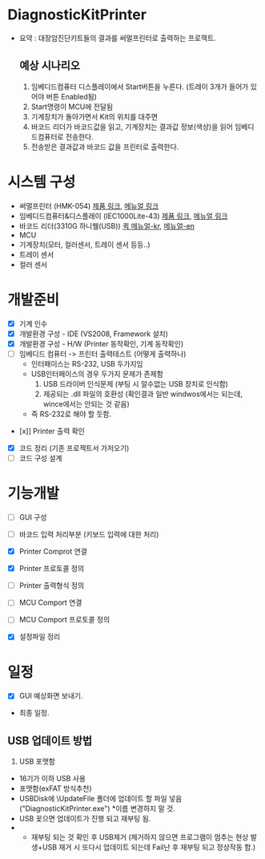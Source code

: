 # DiagnosticKitPrinter
 - 요약 : 대장암진단키트들의 결과를 써멀프린터로 출력하는 프로잭트.

   ## 예상 시나리오
   1. 임베디드컴퓨터 디스플레이에서 Start버튼을 누른다. (트레이 3개가 들어가 있어야 버튼 Enabled됨)
   2. Start명령이 MCU에 전달됨
   3. 기계장치가 돌아가면서 Kit의 위치를 대주면
   4. 바코드 리더가 바코드값을 읽고, 기계장치는 결과값 정보(색상)을 읽어 임베디드컴퓨터로 전송한다.
   5. 전송받은 결과값과 바코드 값을 프린터로 출력한다.

# 시스템 구성
 - 써멀프린터 (HMK-054) [제품 링크](http://www.hwasungt.co.kr/?act=shop.goods_view&GS=13&GC=GD01), [메뉴얼 링크](http://www.hwasungt.co.kr/?act=board&bbs_code=sub4_1&bbs_mode=view&bbs_seq=32)
 - 임베디드컴퓨터&디스플래이 (IEC1000Lite-43) [제품 링크](https://www.hnsts.co.kr/Hardware/Iec1000), [메뉴얼 링크](https://www.hnsts.co.kr/UserFiles/attachment/data_down/1-iecseries.pdf)
 - 바코드 리더(3310G 하니웰(USB)) [퀵 메뉴얼-kr](https://aidc.honeywell.com/CatalogDocuments/3310-KO-QS%20Rev%20C%201-13.pdf), [메뉴얼-en](https://www.honeywellaidc.com/ko-kr/-/media/en/files-public/technical-publications/barcode-scanners/vuquest-3310g/3310-ug.pdf)
 - MCU
 - 기계장치(모터, 컬러센서, 트레이 센서 등등..)
 - 트레이 센서 
 - 컬러 센서

# 개발준비
 - [x] 기계 인수
 - [x] 개발환경 구성 - IDE (VS2008, Framework 설치)
 - [x] 개발환경 구성 - H/W (Printer 동작확인, 기계 동작확인)
 - [ ] 임베디드 컴퓨터 -> 프린터 출력테스트 (어떻게 출력하나)
    - 인터패이스는 RS-232, USB 두가지임
    - USB인터페이스의 경우 두가지 문제가 존제함
      1. USB 드라이버 인식문제 (부팅 시 알수없는 USB 장치로 인식함)
      2. 제공되는 .dll 파일의 호환성 (확인결과 일반 windwos에서는 되는데, wince에서는 안되는 것 같음)
    - 즉 RS-232로 해야 할 듯함.
 - [x]] Printer 출력 확인
 - [x] 코드 정리 (기존 프로젝트서 가저오기)
 - [ ] 코드 구성 설계

# 기능개발
 - [ ] GUI 구성
 - [ ] 바코드 입력 처리부분 (키보드 입력에 대한 처리)
 - [x] Printer Comprot 연결
 - [x] Printer 프로토콜 정의
 - [ ] Printer 출력형식 정의
 - [ ] MCU Comport 연결
 - [ ] MCU Comport 프로토콜 정의
 - [x] 설정파일 정리


# 일정 
 - [x] GUI 예상화면 보내기.
 - 최종 일정.
 

## USB 업데이트 방법
 1. USB 포맷함 
  - 16기가 이하 USB 사용
  - 포맷함(exFAT 방식추천)
  - USBDisk에 \\UpdateFile 폴더에 업데이트 할 파일 넣음 ("DiagnosticKitPrinter.exe") *이름 변경하지 말 것.
  - USB 꽂으면 업데이트가 진행 되고 재부팅 됨.
  - * 재부팅 되는 것 확인 후 USB제거 (제거하지 않으면 프로그램이 멈추는 현상 발생+USB 재거 시 또다시 업데이트 되는데 Fail난 후 재부팅 되고 정상작동 함.)

 